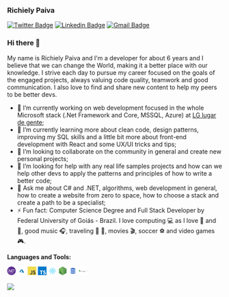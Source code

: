 ### Richiely Paiva
[![Twitter Badge](https://img.shields.io/badge/-Twitter-1ca0f1?style=flat-square&labelColor=1ca0f1&logo=twitter&logoColor=white&link=https://twitter.com/richielybmp)](https://twitter.com/richielybmp) [![Linkedin Badge](https://img.shields.io/badge/-Linkedin-blue?style=flat-square&logo=Linkedin&logoColor=white&link=https://www.linkedin.com/in/richiely-paiva/)](https://www.linkedin.com/in/richiely-paiva/)
[![Gmail Badge](https://img.shields.io/badge/-Gmail-c14438?style=flat-square&logo=Gmail&logoColor=white&link=mailto:richiely.batista@gmail.com)](mailto:richiely.batista@gmail.com)

### Hi there 👋

My name is Richiely Paiva and I'm a developer for about 6 years and I believe that we can change the World, making it a better place with our knowledge. I strive each day to pursue my career focused on the goals of the engaged projects, always valuing code quality, teamwork and good communication. I also love to find and share new content to help my peers to be better devs.

  - 🔭 I’m currently working on web development focused in the whole Microsoft stack (.Net Framework and Core, MSSQL, Azure) at [LG lugar de gente](https://www.lg.com.br/);
   - 🌱 I’m currently learning more about clean code, design patterns, improving my SQL skills and a little bit more about front-end development with React and some UX/UI tricks and tips;
   - 👯 I’m looking to collaborate on the community in general and create new personal projects;
   - 🤔 I’m looking for help with any real life samples projects and how can we help other devs to apply the patterns and principles of how to write a better code;
   - 💬 Ask me about C# and .NET, algorithms, web development in general, how to create a website from zero to space, how to choose a stack and create a path to be a specialist;
  - ⚡ Fun fact: Computer Science Degree and Full Stack Developer by Federal University of Goiás - Brazil. I love computing 💻 as I love 🍕 and 🍻, good music 🎧, traveling 🚀 🌄, movies 🎬, soccer ⚽ and video games 🎮.
  
  **Languages and Tools:**  

<code><img height="20" src="https://raw.githubusercontent.com/github/explore/80688e429a7d4ef2fca1e82350fe8e3517d3494d/topics/dotnet/dotnet.png"></code>
<code><img height="20" src="https://raw.githubusercontent.com/github/explore/80688e429a7d4ef2fca1e82350fe8e3517d3494d/topics/azure/azure.png"></code>
<code><img height="20" src="https://raw.githubusercontent.com/github/explore/80688e429a7d4ef2fca1e82350fe8e3517d3494d/topics/javascript/javascript.png"></code>
<code><img height="20" src="https://raw.githubusercontent.com/github/explore/80688e429a7d4ef2fca1e82350fe8e3517d3494d/topics/typescript/typescript.png"></code>
<code><img height="20" src="https://raw.githubusercontent.com/github/explore/80688e429a7d4ef2fca1e82350fe8e3517d3494d/topics/react/react.png"></code>
<code><img height="20" src="https://raw.githubusercontent.com/github/explore/80688e429a7d4ef2fca1e82350fe8e3517d3494d/topics/nodejs/nodejs.png"></code>
<code><img height="20" src="https://raw.githubusercontent.com/github/explore/80688e429a7d4ef2fca1e82350fe8e3517d3494d/topics/sql/sql.png"></code>
<code><img height="20" src="https://raw.githubusercontent.com/github/explore/80688e429a7d4ef2fca1e82350fe8e3517d3494d/topics/mongodb/mongodb.png"></code>

<img align='center' src="https://github-readme-stats.vercel.app/api?username=richielybmp&show_icons=true">
  
<!--
**richielybmp/richielybmp** is a ✨ _special_ ✨ repository because its `README.md` (this file) appears on your GitHub profile.

Here are some ideas to get you started:

- 🔭 I’m currently working on ...
- 🌱 I’m currently learning ...
- 👯 I’m looking to collaborate on ...
- 🤔 I’m looking for help with ...
- 💬 Ask me about ...
- 📫 How to reach me: ...
- 😄 Pronouns: ...
- ⚡ Fun fact: ...
-->
